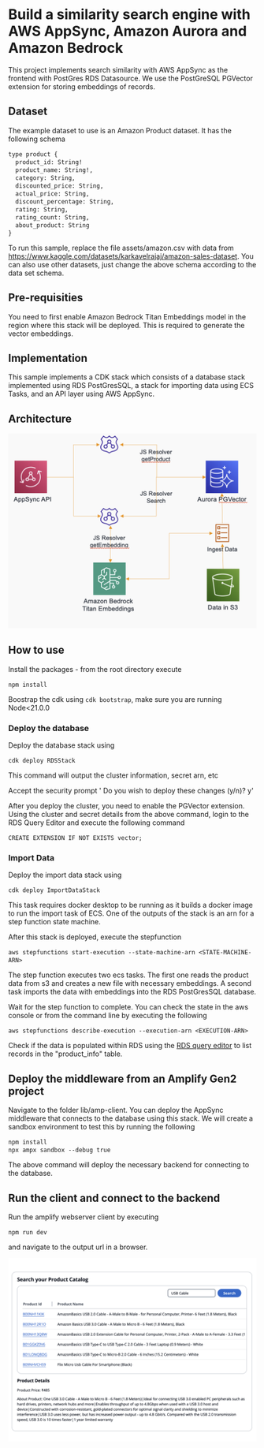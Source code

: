 # Build a similarity search engine with AWS AppSync, Amazon Aurora and Amazon Bedrock

This project implements search similarity with AWS AppSync as the frontend with PostGres RDS Datasource. We use the PostGreSQL PGVector extension for storing embeddings of records.

## Dataset

The example dataset to use is an Amazon Product dataset. It has the following schema
```
type product {
  product_id: String!
  product_name: String!,
  category: String,
  discounted_price: String,
  actual_price: String,
  discount_percentage: String,
  rating: String,
  rating_count: String,
  about_product: String
}
```

To run this sample, replace the file assets/amazon.csv with data from https://www.kaggle.com/datasets/karkavelrajaj/amazon-sales-dataset. You can also use other datasets, just change the above schema according to the data set schema.

## Pre-requisities

You need to first enable Amazon Bedrock Titan Embeddings model in the region where this stack will be deployed. This is required to generate the vector embeddings.

## Implementation

This sample implements a CDK stack which consists of a database stack implemented using RDS PostGresSQL, a stack for importing data using ECS Tasks, and an API layer using AWS AppSync. 

## Architecture

<img src="images/appsync-pgvector-arch.png" alt="drawing" width="600"/>

## How to use

Install the packages - from the root directory execute
```
npm install
```

Boostrap the cdk using `cdk bootstrap`, make sure you are running Node<21.0.0

### Deploy the database
Deploy the database stack using
```
cdk deploy RDSStack
```
This command will output the cluster information, secret arn, etc

Accept the security prompt '
Do you wish to deploy these changes (y/n)? y'

After you deploy the cluster, you need to enable the PGVector extension. Using the cluster and secret details from the above command, login to the RDS Query Editor and execute the following command

```
CREATE EXTENSION IF NOT EXISTS vector;
```

### Import Data
Deploy the import data stack using
```
cdk deploy ImportDataStack
```
This task requires docker desktop to be running as it builds a docker image to run the import task of ECS. One of the outputs of the stack is an arn for a step function state machine.

After this stack is deployed, execute the stepfunction
```
aws stepfunctions start-execution --state-machine-arn <STATE-MACHINE-ARN>
```
The step function executes two ecs tasks. The first one reads the product data from s3 and creates a new file with necessary embeddings. A second task imports the data with embeddings into the RDS PostGresSQL database.

Wait for the step function to complete. You can check the state in the aws console or from the command line by executing the following
```
aws stepfunctions describe-execution --execution-arn <EXECUTION-ARN>
```

Check if the data is populated within RDS using the [RDS query editor](https://docs.aws.amazon.com/AmazonRDS/latest/AuroraUserGuide/query-editor.html#query-editor.running) to list records in the "product_info" table.

## Deploy the middleware from an Amplify Gen2 project

Navigate to the folder lib/amp-client. You can deploy the AppSync middleware that connects to the database using this stack. We will create a sandbox environment to test this by running the following

```
npm install
npx ampx sandbox --debug true
```
The above command will deploy the necessary backend for connecting to the database. 

## Run the client and connect to the backend

Run the amplify webserver client by executing
```
npm run dev
```

and navigate to the output url in a browser.

<img src="images/appsync-client.png" alt="drawing" width="600"/>
